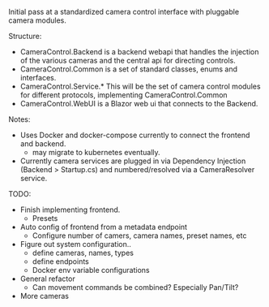 Initial pass at a standardized camera control interface with pluggable camera modules. 

Structure:
- CameraControl.Backend is a backend webapi that handles the injection of the various cameras and the central api for directing controls.
- CameraControl.Common is a set of standard classes, enums and interfaces.
- CameraControl.Service.* This will be the set of camera control modules for different protocols, implementing CameraControl.Common
- CameraControl.WebUI is a Blazor web ui that connects to the Backend.

Notes:
- Uses Docker and docker-compose currently to connect the frontend and backend. 
  - may migrate to kubernetes eventually.
- Currently camera services are plugged in via Dependency Injection (Backend > Startup.cs) and numbered/resolved via a CameraResolver service.



TODO:
- Finish implementing frontend.
  - Presets
- Auto config of frontend from a metadata endpoint
  - Configure number of camers, camera names, preset names, etc
- Figure out system configuration..
  - define cameras, names, types
  - define endpoints
  - Docker env variable configurations
- General refactor
  - Can movement commands be combined? Especially Pan/Tilt?
- More cameras
